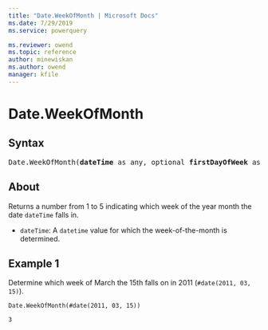 ```yaml
---
title: "Date.WeekOfMonth | Microsoft Docs"
ms.date: 7/29/2019
ms.service: powerquery

ms.reviewer: owend
ms.topic: reference
author: minewiskan
ms.author: owend
manager: kfile
---
```

# Date.WeekOfMonth

## Syntax

<pre>
Date.WeekOfMonth(<b>dateTime</b> as any, optional <b>firstDayOfWeek</b> as nullable number) as nullable number  
</pre>
  
## About  
Returns a number from 1 to 5 indicating which week of the year month the date `dateTime` falls in. <ul> <li><code>dateTime</code>: A <code>datetime</code> value for which the week-of-the-month is determined.</li> </ul>

## Example 1
Determine which week of March the 15th falls on in 2011 (`#date(2011, 03, 15)`).

```powerquery-m
Date.WeekOfMonth(#date(2011, 03, 15))
```

`3`
